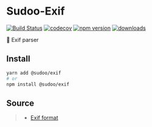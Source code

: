 # Sudoo-Exif

[![Build Status](https://travis-ci.com/SudoDotDog/Sudoo-Exif.svg?branch=master)](https://travis-ci.com/SudoDotDog/Sudoo-Exif)
[![codecov](https://codecov.io/gh/SudoDotDog/Sudoo-Exif/branch/master/graph/badge.svg)](https://codecov.io/gh/SudoDotDog/Sudoo-Exif)
[![npm version](https://badge.fury.io/js/%40sudoo%2Fexif.svg)](https://www.npmjs.com/package/@sudoo/exif)
[![downloads](https://img.shields.io/npm/dm/@sudoo/exif.svg)](https://www.npmjs.com/package/@sudoo/exif)

:sparkler: Exif parser

## Install

```sh
yarn add @sudoo/exif
# or
npm install @sudoo/exif
```

## Source

> -   [Exif format](http://www.cipa.jp/std/documents/e/DC-008-2012_E.pdf)
